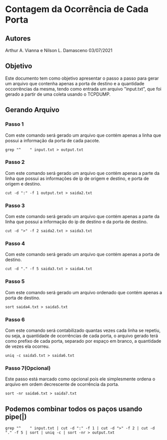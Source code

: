 # Contagem da Ocorrência de Cada Porta
## Autores
Arthur A. Vianna e Nilson L. Damasceno
03/07/2021

## Objetivo
Este documento tem como objetivo apresentar o passo a passo para gerar um arquivo que contenha apenas a porta de destino e a quantidade occorrências da mesma, tendo como entrada um arquivo "input.txt", que foi gerado a partir de uma coleta usando o TCPDUMP.

## Gerando Arquivo

### Passo 1

Com este comando será gerado um arquivo que contém apenas a linha que possui a informação da porta de cada pacote.

`grep "^    " input.txt > output.txt`

### Passo 2
Com este comando será gerado um arquivo que contém apenas a parte da linha que possui as informações de ip de origem e destino, e porta de origem e destino.

`cut -d ":" -f 1 output.txt > saida2.txt`

### Passo 3
Com este comando será gerado um arquivo que contém apenas a parte da linha que possui a informação do ip de destino e da porta de destino.

`cut -d ">" -f 2 saida2.txt > saida3.txt`

### Passo 4
Com este comando será gerado um arquivo que contém apenas a porta de destino.

`cut -d "." -f 5 saida3.txt > saida4.txt`

### Passo 5
Com este comando será gerado um arquivo ordenado que contém apenas a porta de destino.

`sort saida4.txt > saida5.txt`

### Passo 6
Com este comando será contabilizado quantas vezes cada linha se repetiu, ou seja, a quantidade de ocorrências de cada porta, o arquivo gerado terá como prefixo de cada porta, separado por espaço em branco, a quantidade de vezes ela ocorreu.

`uniq -c saida5.txt > saida6.txt`

### Passo 7(Opcional)
Este passo está marcado como opcional pois ele simplesmente ordena o arquivo em ordem decrescente de ocorrência da porta.

`sort -nr saida6.txt > saida7.txt`

## Podemos combinar todos os paços usando pipe(|)

`grep "^    " input.txt | cut -d ":" -f 1 | cut -d ">" -f 2 | cut -d "." -f 5 | sort | uniq -c | sort -nr > output.txt`
